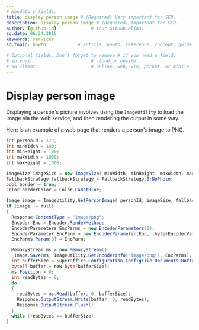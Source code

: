 ```yaml
---
# Mandatory fields.
title: display_person_image # (Required) Very important for SEO.
description: Display person image # (Required) Important for SEO.
author: {github-id}             # Your GitHub alias.
so.date: 06.24.2016
keywords: services
so.topic: howto            # article, howto, reference, concept, guide

# Optional fields. Don't forget to remove # if you need a field.
# so.envir:                     # cloud or onsite
# so.client:                    # online, web, win, pocket, or mobile
---
```


# Display person image

Displaying a person's picture involves using the `ImageUtility` to load the image via the web service, and then rendering the output in some way.

Here is an example of a web page that renders a person's image to PNG.

```csharp
int personId = 123;
int minWidth = 100;
int minHeight = 100;
int maxWidth = 1000;
int maxHeight = 1000;

ImageSize imageSize = new ImageSize( minWidth, minHeight, maxWidth, maxHeight);
FallbackStrategy fallbackStrategy = FallbackStrategy.SrNoPhoto;
bool border = true;
Color borderColor = Color.CadetBlue;

Image image = ImageUtility.GetPersonImage(_personId, imageSize, fallbackStrategy, border, borderColor);
if (image != null)
{
  Response.ContentType = "image/png";
  Encoder Enc = Encoder.RenderMethod;
  EncoderParameters EncParms = new EncoderParameters(1);
  EncoderParameter EncParm = new EncoderParameter(Enc, (byte)EncoderValue.RenderNonProgressive);
  EncParms.Param[0] = EncParm;

  MemoryStream ms = new MemoryStream();
  _image.Save(ms, ImageUtility.GetEncoderInfo("image/png"), EncParms);
  int bufferSize = SuperOffice.Configuration.ConfigFile.Documents.BufferSize * 1024;
  byte[] buffer = new byte[bufferSize];
  ms.Position = 0;
  int readBytes = 0;
  do
  {
    readBytes = ms.Read(buffer, 0, bufferSize);
    Response.OutputStream.Write(buffer, 0, readBytes);
    Response.OutputStream.Flush();
  }
  while (readBytes == bufferSize);
}
```
